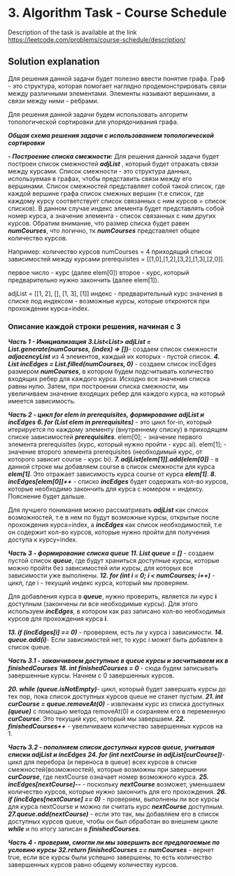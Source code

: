 # 3. Algorithm Task - Course Schedule

Description of the task is available at the link https://leetcode.com/problems/course-schedule/description/

## Solution explanation

Для решения данной задачи будет полезно ввести понятие графа.
Граф - это структура, которая помогает наглядно продемонстрировать связи между различными элементами. Элементы называют вершинами, а связи между ними - ребрами.

Для решения данной задачи будем использовать алгоритм топологической сортировки для упорядочивания графа.

**_Общая схема решения задачи с использованием топологической сортировки_**

**_- Построение списка смежности:_** Для решения данной задачи будет построен список смежностей **_adjList_** , который будет отражать связи между курсами.
Список смежности - это структура данных, используемая в графах, чтобы представить связи между его вершинами.
Список смежностей представляет собой такой список, где каждой вершине графа список смежных вершин (т.е список, где каждому курсу соответствует список связанных с ним курсов = список списков).
В данном случае индекс элемента будет представлять собой номер курса, а значение элемента - список связанных с ним других курсов. Обратим внимание, что размер списка будет равен **_numCourses_**, что логично, тк **_numCourses_** представляет общее количество курсов.

Например:
количество курсов numCourses = 4
приходящий список зависимостей между курсами prerequisites = [[1,0],[1,2],[3,2],[1,3],[2,0]].

первое число - курс (далее elem[0])
второе - курс, который предварительно нужно закончить (далее elem[1]).

adjList = [[1, 2], [], [1, 3], [1]]
индекс - предварительный курс
значения в списке под индексом - возможные курсы, которые откроются при прохождении курса=index.

### Описание каждой строки решения, начиная с 3

**_Часть 1 - Инициализация_**
**_3.List<List<int>> adjList = List.generate(numCourses, (index) => [])_**- создаем список смежности **_adjacencyList_** из 4 элементов, каждый их которых - пустой список.
**_4. List<int> incEdges = List.filled(numCourses, 0)_** - создаем список incEdges размером **_numCourses_**, в котором будем подсчитывать количество входящих ребер для каждого курса. Исходно все значения списка равны нулю. Затем, при построении списка смежности, мы увеличиваем значение входящих ребер для каждого курса, на который имеется зависимость.

**_Часть 2 - цикл for elem in prerequisites, формирование adjList и incEdges_**
**_6. for (List<int> elem in prerequisites)_** - это цикл for-in, который итерируется по каждому элементу (внутреннему списку) в приходящем списке зависимостей **_prerequisites_**.
elem[0]; - значение первого элемента prerequisites (курс, который нужно пройти - курс ai).
elem[1]; - значение второго элемента prerequisites (необходимый курс, от которого зависит course - курс bi).
**_7. adjList[elem[1]].add(elem[0])_** - в данной строке мы добавляем course в список смежности для курса **_elem[1]_**. Это отражает зависимость курса course от курса **_elem[1]_**.
**_8. incEdges[elem[0]]++_** - списко **_incEdges_** будет содержать кол-во курсов, которые необходимо закончить для курса с номером = индексу. Пояснение будет дальше.

Для лучшего понимания можно рассматривать **_adjList_** как список возможностей, т.е в нем по будут возможные курсы, открытые после прохождения курса=index,
а **_incEdges_** как список необходимостей, т.е он содержит кол-во курсов, которые нужно пройти для получения доступа к курсу=index.

**_Часть 3 - формирование списка queue_**
**_11. List<int> queue = []_** - создаем пустой список **_queue_**, где будут храниться доступные курсы, которые можно пройти без зависимостей или курсы, для которых все зависимости уже выполнены.
**_12. for (int i = 0; i < numCourses; i++)_** - цикл, где i - текущий индекс курса, который мы проверяем.

Для добавления курса в **_queue_**, нужно проверить, является ли курс **i** доступным (закончены ли все необходимые курсы).
Для этого используем **_incEdges_**, в котором как раз записано кол-во необходимых курсов для прохождения курса **i**.

**_13. if (incEdges[i] == 0)_** - проверяем, есть ли у курса i зависимости.
**_14. queue.add(i)_**- Если зависимостей нет, то курс i может быть добавлен в список queue.

**_Часть 3.1 - заканчиваем доступные в queue курсы и засчитываем их в finishedCourses_**
**_18. int finishedCourses = 0_** - сюда будем записывать завершенные курсы. Начнем с 0 завершенных курсов.

**_20. while (queue.isNotEmpty)_**- цикл, который будет завершать курсы до тех пор, пока список доступных курсов queue не станет пустым.
**_21. int curCourse = queue.removeAt(0)_** - извлекаем курс из списка доступных **_(queue)_** с помощью метода removeAt(0) и сохраняем его в переменную **_curCourse_**. Это текущий курс, который мы завершаем.
**_22. finishedCourses++_** - увеличиваем количество завершенных курсов на 1.

**_Часть 3.2 - пополняем список доступных курсов queue, учитывая списки adjList и incEdges_**
**_24. for (int nextCourse in adjList[curCourse])_**- цикл для перебора (и переноса в queue) всех курсов в списке смежностей(возможностей), которые возможны при завершении **_curCourse_**, где nextCourse означает номер возможного курса.
**_25. incEdges[nextCourse]--_** - поскольку **_nextCourse_** возможет, уменьшаем количество курсов, которые нужно закончить для его прохождения.
**_26. if (incEdges[nextCourse] == 0)_** - проверяем, выполнены ли все курсы для курса nextCourse и можно ли считать курс **_nextCourse_** доступным.
**_27.queue.add(nextCourse)_** - если это так, мы добавляем его в список доступных курсов queue, чтобы он был обработан во внешнем цикле **_while_** и по итогу записан в **_finishedCourses_**.

**_Часть 4 - проверим, смогли ли мы завершить все предлагаемые по условию курсы_**
**_32.return finishedCourses == numCourses_** - вернет true, если все курсы были успешно завершены, то есть количество завершенных курсов равно общему количеству курсов.
